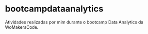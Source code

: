 # bootcampdataanalytics
Atividades realizadas por mim durante o bootcamp Data Analytics da WoMakersCode.
